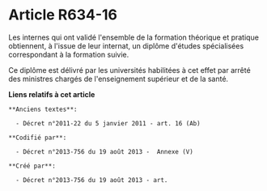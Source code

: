 # Article R634-16

Les internes qui ont validé l'ensemble de la formation théorique et pratique obtiennent, à l'issue de leur internat, un
diplôme d'études spécialisées correspondant à la formation suivie.

Ce diplôme est délivré par les universités habilitées à cet effet par arrêté des ministres chargés de l'enseignement
supérieur et de la santé.

**Liens relatifs à cet article**

	**Anciens textes**:

	  - Décret n°2011-22 du 5 janvier 2011 - art. 16 (Ab)

	**Codifié par**:

	  - Décret n°2013-756 du 19 août 2013 -  Annexe (V)

	**Créé par**:

	  - Décret n°2013-756 du 19 août 2013 - art.
